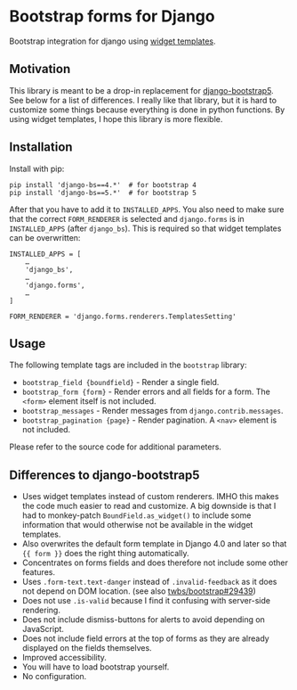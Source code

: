 Bootstrap forms for Django
==========================

Bootstrap integration for django using [widget templates].

Motivation
----------

This library is meant to be a drop-in replacement for [django-bootstrap5]. See
below for a list of differences. I really like that library, but it is hard to
customize some things because everything is done in python functions. By using
widget templates, I hope this library is more flexible.

Installation
------------

Install with pip:

    pip install 'django-bs==4.*'  # for bootstrap 4
    pip install 'django-bs==5.*'  # for bootstrap 5

After that you have to add it to `INSTALLED_APPS`. You also need to make sure
that the correct `FORM_RENDERER` is selected and `django.forms` is in
`INSTALLED_APPS` (after `django_bs`). This is required so that widget
templates can be overwritten:

    INSTALLED_APPS = [
        …
        'django_bs',
        …
        'django.forms',
        …
    ]

    FORM_RENDERER = 'django.forms.renderers.TemplatesSetting'

Usage
-----

The following template tags are included in the `bootstrap` library:

-   `bootstrap_field {boundfield}` - Render a single field.
-   `bootstrap_form {form}` - Render errors and all fields for a form. The
    `<form>` element itself is not included.
-   `bootstrap_messages` - Render messages from `django.contrib.messages`.
-   `bootstrap_pagination {page}` - Render pagination. A `<nav>` element is not
    included.

Please refer to the source code for additional parameters.

Differences to django-bootstrap5
--------------------------------

-   Uses widget templates instead of custom renderers. IMHO this makes the code
    much easier to read and customize. A big downside is that I had to
    monkey-patch `BoundField.as_widget()` to include some information that
    would otherwise not be available in the widget templates.
-   Also overwrites the default form template in Django 4.0 and later so that
    `{{ form }}` does the right thing automatically.
-   Concentrates on forms fields and does therefore not include some other
    features.
-   Uses `.form-text.text-danger` instead of `.invalid-feedback` as it does not
    depend on DOM location. (see also [twbs/bootstrap\#29439])
-   Does not use `.is-valid` because I find it confusing with server-side
    rendering.
-   Does not include dismiss-buttons for alerts to avoid depending on
    JavaScript.
-   Does not include field errors at the top of forms as they are already
    displayed on the fields themselves.
-   Improved accessibility.
-   You will have to load bootstrap yourself.
-   No configuration.

[widget templates]: https://docs.djangoproject.com/en/stable/ref/forms/renderers/#overriding-built-in-widget-templates
[django-bootstrap5]: https://github.com/zostera/django-bootstrap5
[twbs/bootstrap\#29439]: https://github.com/twbs/bootstrap/issues/29439

